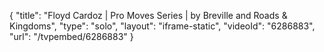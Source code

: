 {
    "title": "Floyd Cardoz | Pro Moves Series | by Breville and Roads & Kingdoms",
    "type": "solo",
    "layout": "iframe-static",
    "videoId": "6286883",
    "url": "\/tvpembed\/6286883"
}